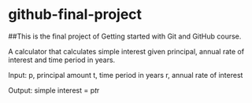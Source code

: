 # github-final-project

##This is the final project of Getting started with Git and GitHub course.

A calculator that calculates simple interest given principal, annual rate of interest and time period in years.

Input:
  p, principal amount
  t, time period in years
  r, annual rate of interest
  
Output:
  simple interest = p*t*r
